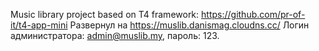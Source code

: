 Music library project based on T4 framework: https://github.com/pr-of-it/t4-app-mini
Развернул на 
https://muslib.danismag.cloudns.cc/
Логин администратора: admin@muslib.my, пароль: 123.
